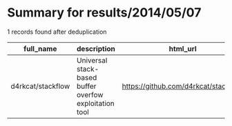 
# Summary for results/2014/05/07
    
1 records found after deduplication

| full_name | description | html_url | matched_list | matched_count | pushed_at | size | stargazers_count | language | forks_count | vul_ids |
|-------------------|--------------------------------------------------------|--------------------------------------|----------------|-----------------|---------------------------|--------|--------------------|------------|---------------|-----------|
| d4rkcat/stackflow | Universal stack-based buffer overfow exploitation tool | https://github.com/d4rkcat/stackflow | ['exploit'] | 1 | 2014-05-07 16:22:30+00:00 | 1014 | 24 | Python | 8 | [] |
